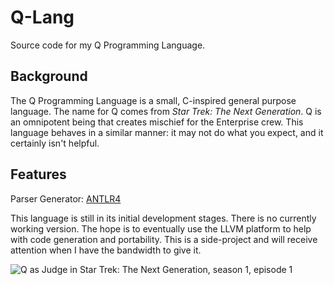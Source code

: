 # Q-Lang
Source code for my Q Programming Language. 

## Background

The Q Programming Language is a small, C-inspired general purpose language. The name for Q comes from *Star Trek: The Next Generation*. Q is an omnipotent being 
that creates mischief for the Enterprise crew. This language behaves in a similar manner: it may not do what you expect, and it certainly isn't helpful.

## Features

Parser Generator: [ANTLR4](https://antlr.org)

This language is still in its initial development stages. There is no currently working version. The hope is to eventually use the LLVM platform to help with code
generation and portability. This is a side-project and will receive attention when I have the bandwidth to give it.

![Q as Judge in Star Trek: The Next Generation, season 1, episode 1](https://i1.wp.com/melanierousselfiction.com/wp-content/uploads/2019/04/star-trek-tng-s01e01-encounter-at-farpoint-2.jpg "Q")
